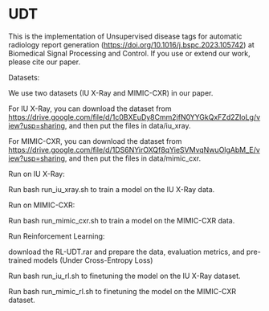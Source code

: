 # UDT
This is the implementation of Unsupervised disease tags for automatic radiology report generation (https://doi.org/10.1016/j.bspc.2023.105742) at Biomedical Signal Processing and Control.
If you use or extend our work, please cite our paper.

Datasets:

We use two datasets (IU X-Ray and MIMIC-CXR) in our paper.

For IU X-Ray, you can download the dataset from https://drive.google.com/file/d/1c0BXEuDy8Cmm2jfN0YYGkQxFZd2ZIoLg/view?usp=sharing, and then put the files in data/iu_xray.

For MIMIC-CXR, you can download the dataset from https://drive.google.com/file/d/1DS6NYirOXQf8qYieSVMvqNwuOlgAbM_E/view?usp=sharing, and then put the files in data/mimic_cxr.

Run on IU X-Ray:

Run bash run_iu_xray.sh to train a model on the IU X-Ray data.

Run on MIMIC-CXR:

Run bash run_mimic_cxr.sh to train a model on the MIMIC-CXR data.

Run Reinforcement Learning:

download the RL-UDT.rar and prepare the data, evaluation metrics, and pre-trained models (Under Cross-Entropy Loss)

Run bash run_iu_rl.sh to finetuning the model on the IU X-Ray dataset.

Run bash run_mimic_rl.sh to finetuning the model on the MIMIC-CXR dataset.

